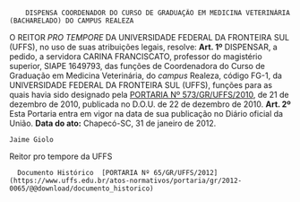         DISPENSA COORDENADOR DO CURSO DE GRADUAÇÃO EM MEDICINA VETERINÁRIA (BACHARELADO) DO CAMPUS REALEZA  

 O REITOR *PRO TEMPORE*  DA UNIVERSIDADE FEDERAL DA FRONTEIRA SUL (UFFS), no uso de suas atribuições legais, resolve:   **Art. 1º**  DISPENSAR, a pedido, a servidora CARINA FRANCISCATO, professor do magistério superior, SIAPE 1649793, das funções de Coordenadora do Curso de Graduação em Medicina Veterinária, do *campus*  Realeza, código FG-1, da UNIVERSIDADE FEDERAL DA FRONTEIRA SUL (UFFS), funções para as quais havia sido designado pela [PORTARIA Nº 573/GR/UFFS/2010](https://www.uffs.edu.br/atos-normativos/portaria/gr/2010-0573), de 21 de dezembro de 2010, publicada no D.O.U. de 22 de dezembro de 2010.   **Art. 2º**  Esta Portaria entra em vigor na data de sua publicação no Diário oficial da União.        **Data do ato:** Chapecó-SC, 31 de janeiro de 2012.   
 

    Jaime Giolo   
 Reitor pro tempore da UFFS 

      Documento Histórico  [PORTARIA Nº 65/GR/UFFS/2012](https://www.uffs.edu.br/atos-normativos/portaria/gr/2012-0065/@@download/documento_historico)     
      